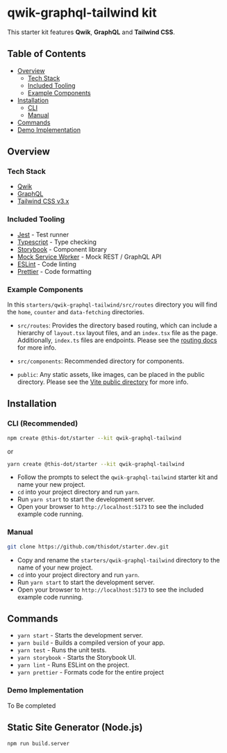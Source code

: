 # qwik-graphql-tailwind kit

This starter kit features **Qwik**, **GraphQL** and **Tailwind CSS**.

## Table of Contents

- [Overview](#overview)
  - [Tech Stack](#tech-stack)
  - [Included Tooling](#included-tooling)
  - [Example Components](#example-components)
- [Installation](#installation)
  - [CLI](#cli-recommended)
  - [Manual](#manual)
- [Commands](#commands)
- [Demo Implementation](#demo-implementation)

## Overview

### Tech Stack

- [Qwik](https://qwik.builder.io/)
- [GraphQL](https://graphql.org/)
- [Tailwind CSS v3.x](https://tailwindcss.com/)

### Included Tooling

- [Jest](https://jestjs.io/) - Test runner
- [Typescript](https://www.typescriptlang.org/) - Type checking
- [Storybook](https://storybook.js.org/) - Component library
- [Mock Service Worker](https://mswjs.io/) - Mock REST / GraphQL API
- [ESLint](https://eslint.org/) - Code linting
- [Prettier](https://prettier.io/) - Code formatting

### Example Components

In this `starters/qwik-graphql-tailwind/src/routes` directory you will find the `home`, `counter` and `data-fetching` directories.

- `src/routes`: Provides the directory based routing, which can include a hierarchy of `layout.tsx` layout files, and an `index.tsx` file as the page. Additionally, `index.ts` files are endpoints. Please see the [routing docs](https://qwik.builder.io/qwikcity/routing/overview/) for more info.

- `src/components`: Recommended directory for components.

- `public`: Any static assets, like images, can be placed in the public directory. Please see the [Vite public directory](https://vitejs.dev/guide/assets.html#the-public-directory) for more info.

## Installation

### CLI (Recommended)

```bash
npm create @this-dot/starter --kit qwik-graphql-tailwind
```

or

```bash
yarn create @this-dot/starter --kit qwik-graphql-tailwind
```

- Follow the prompts to select the `qwik-graphql-tailwind` starter kit and name your new project.
- `cd` into your project directory and run `yarn`.
- Run `yarn start` to start the development server.
- Open your browser to `http://localhost:5173` to see the included example code running.

### Manual

```bash
git clone https://github.com/thisdot/starter.dev.git
```

- Copy and rename the `starters/qwik-graphql-tailwind` directory to the name of your new project.
- `cd` into your project directory and run `yarn`.
- Run `yarn start` to start the development server.
- Open your browser to `http://localhost:5173` to see the included example code running.

## Commands

- `yarn start` - Starts the development server.
- `yarn build` - Builds a compiled version of your app.
- `yarn test` - Runs the unit tests.
- `yarn storybook` - Starts the Storybook UI.
- `yarn lint` - Runs ESLint on the project.
- `yarn prettier` - Formats code for the entire project

### Demo Implementation

To Be completed

## Static Site Generator (Node.js)

```
npm run build.server
```
